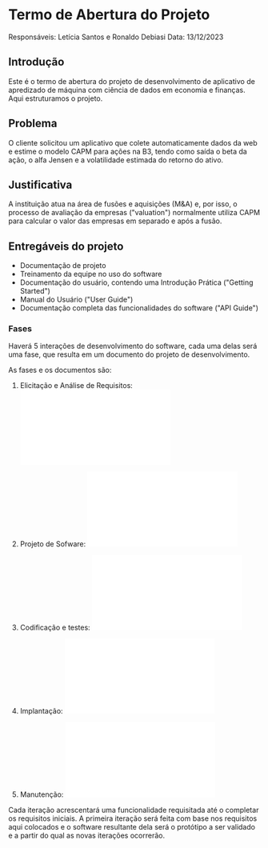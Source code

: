 # Termo de Abertura do Projeto

Responsáveis: Letícia Santos e Ronaldo Debiasi
Data: 13/12/2023

## Introdução

Este é o termo de abertura do projeto de desenvolvimento de aplicativo de apredizado de máquina com ciência de dados em economia e finanças. Aqui estruturamos o projeto.

## Problema

O cliente solicitou um aplicativo que colete automaticamente dados da web e estime o modelo CAPM para ações na B3, tendo como saída o beta da ação, o alfa Jensen e a volatilidade estimada do retorno do ativo.


## Justificativa

A instituição atua na área de fusões e aquisições (M&A) e, por isso, o processo de avaliação da empresas ("valuation") normalmente utiliza CAPM para calcular o valor das empresas em separado e após a fusão.


## Entregáveis do projeto

- Documentação de projeto
- Treinamento da equipe no uso do software
- Documentação do usuário, contendo uma Introdução Prática ("Getting Started")
- Manual do Usuário ("User Guide") 
- Documentação completa das funcionalidades do software ("API Guide")


### Fases

Haverá 5 interações de desenvolvimento do software, cada uma delas será uma fase, que resulta em um documento do projeto de desenvolvimento.

As fases e os documentos são:

1. Elicitação e Análise de Requisitos: ![Especificação de Requisitos de Software](docRequisitos.md)

2. Projeto de Sofware: ![Documento de projeto](docProjeto.md)

3. Codificação e testes: ![Plano de codificação e testes](planCodTest.md)

4. Implantação: ![Plano de implantação](planoImplantacao.md)

5. Manutenção: ![Plano de manutenção](planoManutencao.md)


Cada iteração acrescentará uma funcionalidade requisitada até o completar os requisitos iniciais. A primeira iteração será feita com base nos requisitos aqui colocados e o software resultante dela será o protótipo a ser validado e a partir do qual as novas iterações ocorrerão.